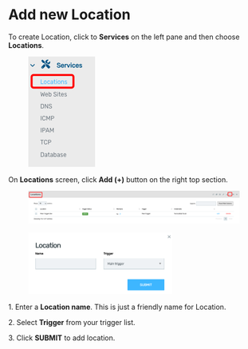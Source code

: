 # Add new Location

To create Location, click to **Services** on the left pane and then choose **Locations**.

<div align="left">

<figure><img src="../../../.gitbook/assets/image (582).png" alt=""><figcaption></figcaption></figure>

</div>

On **Locations** screen, click **Add (+)** button on the right top section.

<figure><img src="../../../.gitbook/assets/image (584).png" alt=""><figcaption></figcaption></figure>

<div align="left">

<figure><img src="../../../.gitbook/assets/image (586).png" alt="" width="289"><figcaption></figcaption></figure>

</div>

1\.       Enter a **Location name**. This is just a friendly name for Location.

2\.      Select **Trigger** from your trigger list.

3\.      Click **SUBMIT** to add location.

